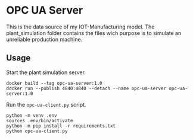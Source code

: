 # OPC UA Server

This is the data source of my IOT-Manufacturing model. The plant_simulation folder contains the files wich purpose is to simulate an unreliable production machine.

## Usage

Start the plant simulation server.

```
docker build --tag opc-ua-server:1.0
docker run --publish 4840:4840 --detach --name opc-ua-server opc-ua-server:1.0
```

Run the `opc-ua-client.py` script.
```
python -m venv .env
sources .env/bin/activate
python -m pip install -r requirements.txt
python opc-ua-client.py
```

